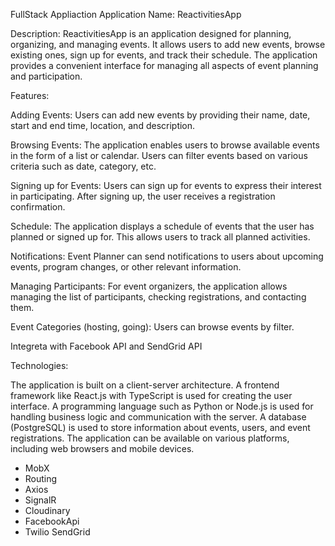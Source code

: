 FullStack Appliaction
Application Name: ReactivitiesApp

Description:
ReactivitiesApp is an application designed for planning, organizing, and managing events. It allows users to add new events, browse existing ones, sign up for events, and track their schedule. The application provides a convenient interface for managing all aspects of event planning and participation.

Features:

Adding Events: Users can add new events by providing their name, date, start and end time, location, and description.

Browsing Events: The application enables users to browse available events in the form of a list or calendar. Users can filter events based on various criteria such as date, category, etc.

Signing up for Events: Users can sign up for events to express their interest in participating. After signing up, the user receives a registration confirmation.

Schedule: The application displays a schedule of events that the user has planned or signed up for. This allows users to track all planned activities.

Notifications: Event Planner can send notifications to users about upcoming events, program changes, or other relevant information.

Managing Participants: For event organizers, the application allows managing the list of participants, checking registrations, and contacting them.

Event Categories (hosting, going): Users can browse events by filter.

Integreta with Facebook API and SendGrid API

Technologies:

The application is built on a client-server architecture.
A frontend framework like React.js with TypeScript is used for creating the user interface.
A programming language such as Python or Node.js is used for handling business logic and communication with the server.
A database (PostgreSQL) is used to store information about events, users, and event registrations.
The application can be available on various platforms, including web browsers and mobile devices.

- MobX
- Routing
- Axios
- SignalR
- Cloudinary
- FacebookApi
- Twilio SendGrid
